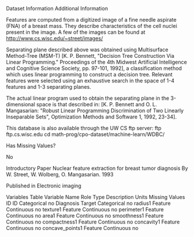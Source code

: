 Dataset Information
Additional Information

Features are computed from a digitized image of a fine needle aspirate (FNA) of a breast mass.  They describe characteristics of the cell nuclei present in the image. A few of the images can be found at http://www.cs.wisc.edu/~street/images/

Separating plane described above was obtained using Multisurface Method-Tree (MSM-T) [K. P. Bennett, "Decision Tree Construction Via Linear Programming." Proceedings of the 4th Midwest Artificial Intelligence and Cognitive Science Society, pp. 97-101, 1992], a classification method which uses linear programming to construct a decision tree.  Relevant features were selected using an exhaustive search in the space of 1-4 features and 1-3 separating planes.

The actual linear program used to obtain the separating plane in the 3-dimensional space is that described in: [K. P. Bennett and O. L. Mangasarian: "Robust Linear Programming Discrimination of Two Linearly Inseparable Sets", Optimization Methods and Software 1, 1992, 23-34].

This database is also available through the UW CS ftp server:
ftp ftp.cs.wisc.edu
cd math-prog/cpo-dataset/machine-learn/WDBC/

Has Missing Values?

No

Introductory Paper
Nuclear feature extraction for breast tumor diagnosis
By W. Street, W. Wolberg, O. Mangasarian. 1993

Published in Electronic imaging

Variables Table
Variable Name	Role	Type	Description	Units	Missing Values
ID	ID	Categorical			no
Diagnosis	Target	Categorical			no
radius1	Feature	Continuous			no
texture1	Feature	Continuous			no
perimeter1	Feature	Continuous			no
area1	Feature	Continuous			no
smoothness1	Feature	Continuous			no
compactness1	Feature	Continuous			no
concavity1	Feature	Continuous			no
concave_points1	Feature	Continuous			no

